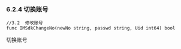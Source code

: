 ### 6.2.4  切换账号

```
//3.2  修改账号
func IMSdkChangeNo(newNo string, passwd string, Uid int64) bool
```

切换账号

